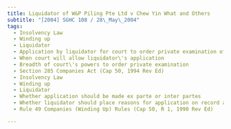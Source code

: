 ```yaml
---
title: Liquidator of W&P Piling Pte Ltd v Chew Yin What and Others 
subtitle: "[2004] SGHC 108 / 28\_May\_2004"
tags:
  - Insolvency Law
  - Winding up
  - Liquidator
  - Application by liquidator for court to order private examination of parties pursuant to s 285 Companies Act
  - When court will allow liquidator\'s application
  - Breadth of court\'s powers to order private examination
  - Section 285 Companies Act (Cap 50, 1994 Rev Ed)
  - Insolvency Law
  - Winding up
  - Liquidator
  - Whether application should be made ex parte or inter partes
  - Whether liquidator should place reasons for application on record and on oath
  - Rule 49 Companies (Winding Up) Rules (Cap 50, R 1, 1990 Rev Ed)

---
```



